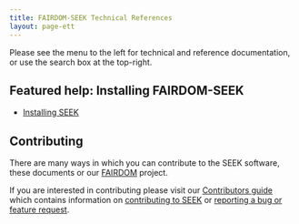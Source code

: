 ```yaml
---
title: FAIRDOM-SEEK Technical References
layout: page-ett
---
```


Please see the menu to the left for technical and reference documentation, or use the search box at the top-right.

<i class="fa-solid fa-wrench fa-5x"></i> <i class="fa-solid fa-book-atlas fa-5x"></i>


## Featured help: Installing FAIRDOM-SEEK

- [Installing SEEK](/tech/install)


## Contributing

There are many ways in which you can contribute to the SEEK software, these documents or our [FAIRDOM](https://fair-dom.org) project.

If you are interested in contributing please visit our [Contributors guide](/contributing) which contains information on [contributing to SEEK](/tech/contributing-to-seek) or [reporting a bug or feature request](/tech/reporting-bugs-and-features).


